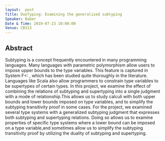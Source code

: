 ```yaml
---
layout:  post
Title: DuoTyping: Examining the generalized subtyping
Speaker: Baber
Date & Time: 2019-07-23 10:00:00
Venue: CB313
---
```

## Abstract
Subtyping is a concept frequently encountered in many programming
languages. Many languages with parametric polymorphism allow users to
impose upper bounds to the type variables. This feature is captured in
System F<: , which has been studied quite thoroughly in the literature.
Languages like Scala also allow programmers to constrain type variables to
be supertypes of certain types. In this project, we examine the effect of
combining the relations of subtyping and supertyping into a single judgment
with a mode of relationship.This allows us to study calculi with both upper
bounds and lower bounds imposed on type variables, and to simplify the
subtyping transitivity proof in some cases. For the project, we examined
several type systems with a generalized subtyping judgment that expresses
both subtyping and supertyping relations. Doing so allows us to examine
properties of specific type systems where a lower bound can be imposed on a
type variable,and sometimes allow us to simplify the subtyping transitivity
proof by utilizing the duality of subtyping and supertyping.